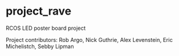 project_rave
============

RCOS LED poster board project

Project contributors: Rob Argo, Nick Guthrie, Alex Levenstein, Eric Michelistch, Sebby Lipman